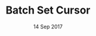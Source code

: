 ---
title: Batch Set Cursor
summary: Set the cursor position in batch
date: 14 Sep 2017
links:
- title: GitHub
  href: https://github.com/tumble1999/batch-setCursor
experience:
  languages: [batch]
  platforms: [windows]
---